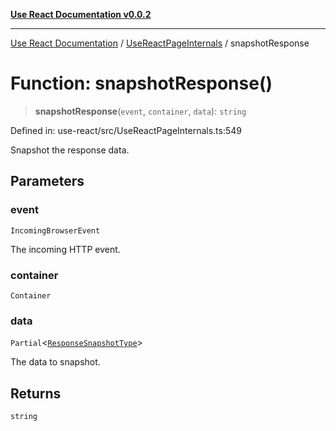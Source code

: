[**Use React Documentation v0.0.2**](../../README.md)

***

[Use React Documentation](../../modules.md) / [UseReactPageInternals](../README.md) / snapshotResponse

# Function: snapshotResponse()

> **snapshotResponse**(`event`, `container`, `data`): `string`

Defined in: use-react/src/UseReactPageInternals.ts:549

Snapshot the response data.

## Parameters

### event

`IncomingBrowserEvent`

The incoming HTTP event.

### container

`Container`

### data

`Partial`\<[`ResponseSnapshotType`](../../declarations/interfaces/ResponseSnapshotType.md)\>

The data to snapshot.

## Returns

`string`
